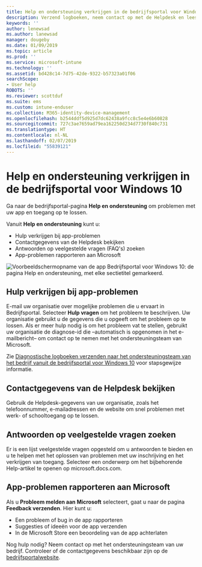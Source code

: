 ```yaml
---
title: Help en ondersteuning verkrijgen in de bedrijfsportal voor Windows 10 | Microsoft Docs
description: Verzend logboeken, neem contact op met de Helpdesk en lees veelgestelde vragen op de pagina Help en ondersteuning van de bedrijfsportal.
keywords: ''
author: lenewsad
ms.author: lanewsad
manager: dougeby
ms.date: 01/09/2019
ms.topic: article
ms.prod: ''
ms.service: microsoft-intune
ms.technology: ''
ms.assetid: bd428c14-7d75-42de-9322-b57323a01f06
searchScope:
- User help
ROBOTS: ''
ms.reviewer: scottduf
ms.suite: ems
ms.custom: intune-enduser
ms.collection: M365-identity-device-management
ms.openlocfilehash: b2544ddf5d925d7dc62438a9fcc8c5e4e6b60828
ms.sourcegitcommit: 727c3ae7659ad79ea162250d234d7730f840c731
ms.translationtype: HT
ms.contentlocale: nl-NL
ms.lasthandoff: 02/07/2019
ms.locfileid: "55839121"
---
```

# <a name="get-help-and-support-in-company-portal-for-windows-10"></a>Help en ondersteuning verkrijgen in de bedrijfsportal voor Windows 10

Ga naar de bedrijfsportal-pagina **Help en ondersteuning** om problemen met uw app en toegang op te lossen.   

Vanuit **Help en ondersteuning** kunt u:  

* Hulp verkrijgen bij app-problemen
* Contactgegevens van de Helpdesk bekijken
* Antwoorden op veelgestelde vragen (FAQ's) zoeken 
* App-problemen rapporteren aan Microsoft

![Voorbeeldschermopname van de app Bedrijfsportal voor Windows 10: de pagina Help en ondersteuning, met elke sectietitel gemarkeerd.](./media/1812_UCP_Help_Support_sections.png)  

## <a name="get-help-with-app-problems"></a>Hulp verkrijgen bij app-problemen

E-mail uw organisatie over mogelijke problemen die u ervaart in Bedrijfsportal. Selecteer **Hulp vragen** om het probleem te beschrijven. Uw organisatie gebruikt u de gegevens die u opgeeft om het probleem op te lossen. Als er meer hulp nodig is om het probleem vat te stellen, gebruikt uw organisatie de diagnose-id die &ndash;automatisch is opgenomen in het e-mailbericht&ndash; om contact op te nemen met het ondersteuningsteam van Microsoft.  

Zie [Diagnostische logboeken verzenden naar het ondersteuningsteam van het bedrijf vanuit de bedrijfsportal voor Windows 10](send-logs-to-your-it-admin-cp-windows.md) voor stapsgewijze informatie.  

## <a name="view-helpdesk-contact-details"></a>Contactgegevens van de Helpdesk bekijken  
Gebruik de Helpdesk-gegevens van uw organisatie, zoals het telefoonnummer, e-mailadressen en de website om snel problemen met werk- of schooltoegang op te lossen.  

## <a name="find-answers-to-frequently-asked-questions"></a>Antwoorden op veelgestelde vragen zoeken  
Er is een lijst veelgestelde vragen opgesteld om u antwoorden te bieden en u te helpen met het oplossen van problemen met uw inschrijving en het verkrijgen van toegang. Selecteer een onderwerp om het bijbehorende Help-artikel te openen op microsoft.docs.com.  

## <a name="report-app-problems-to-microsoft"></a>App-problemen rapporteren aan Microsoft  
Als u **Probleem melden aan Microsoft** selecteert, gaat u naar de pagina **Feedback verzenden**. Hier kunt u:

* Een probleem of bug in de app rapporteren  
* Suggesties of ideeën voor de app verzenden  
* In de Microsoft Store een beoordeling van de app achterlaten   


Nog hulp nodig? Neem contact op met het ondersteuningsteam van uw bedrijf. Controleer of de contactgegevens beschikbaar zijn op de [bedrijfsportalwebsite](https://go.microsoft.com/fwlink/?linkid=2010980).

